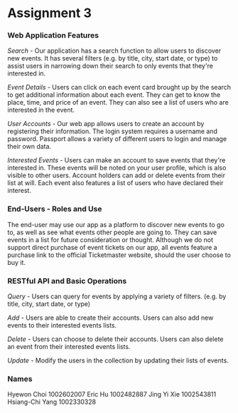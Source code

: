 # Assignment 3
### Web Application Features
*Search* - Our application has a search function to allow users to discover new events. It has several filters (e.g. by title, city, start date, or type) to assist users in narrowing down their search to only events that they're interested in.

*Event Details* - Users can click on each event card brought up by the search to get additional information about each event. They can get to know the place, time, and price of an event. They can also see a list of users who are interested in the event.

*User Accounts* - Our web app allows users to create an account by registering their information. The login system requires a username and password. Passport allows a variety of different users to login and manage their own data.

*Interested Events* - Users can make an account to save events that they're interested in. These events will be noted on your user profile, which is also visible to other users. Account holders can add or delete events from their list at will. Each event also features a list of users who have declared their interest.

### End-Users - Roles and Use
The end-user may use our app as a platform to discover new events to go to, as well as see what events other people are going to. They can save events in a list for future consideration or thought. Although we do not support direct purchase of event tickets on our app, all events feature a purchase link to the official Ticketmaster website, should the user choose to buy it.

### RESTful API and Basic Operations
*Query* - Users can query for events by applying a variety of filters. (e.g. by title, city, start date, or type)

*Add* - Users are able to create their accounts. Users can also add new events to their interested events lists.

*Delete* - Users can choose to delete their accounts. Users can also delete an event from their interested events lists.

*Update* - Modify the users in the collection by updating their lists of events.

### Names
Hyewon Choi 1002602007
Eric Hu 1002482887
Jing Yi Xie 1002543811
Hsiang-Chi Yang 1002330328

